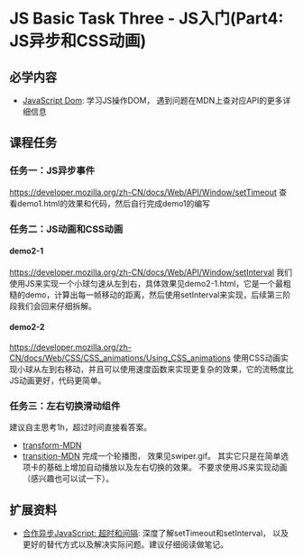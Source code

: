 # JS Basic Task Three - JS入门(Part4: JS异步和CSS动画)

## 必学内容
+ [JavaScript Dom](https://developer.mozilla.org/zh-CN/docs/Learn/JavaScript/Client-side_web_APIs/Manipulating_documents): 学习JS操作DOM， 遇到问题在MDN上查对应API的更多详细信息

## 课程任务
### 任务一：JS异步事件
https://developer.mozilla.org/zh-CN/docs/Web/API/Window/setTimeout 
查看demo1.html的效果和代码，然后自行完成demo1的编写
### 任务二：JS动画和CSS动画
#### demo2-1
https://developer.mozilla.org/zh-CN/docs/Web/API/Window/setInterval
我们使用JS来实现一个小球匀速从左到右，具体效果见demo2-1.html，它是一个最粗糙的demo，计算出每一帧移动的距离，然后使用setInterval来实现，后续第三阶段我们会回来仔细拆解。
#### demo2-2
https://developer.mozilla.org/zh-CN/docs/Web/CSS/CSS_animations/Using_CSS_animations
使用CSS动画实现小球从左到右移动，并且可以使用速度函数来实现更复杂的效果，它的流畅度比JS动画更好，代码更简单。

### 任务三：左右切换滑动组件

建议自主思考1h，超过时间直接看答案。
+ [transform-MDN](https://developer.mozilla.org/zh-CN/docs/Web/CSS/transform)
+ [transition-MDN](https://developer.mozilla.org/zh-CN/docs/Web/CSS/transition)
完成一个轮播图， 效果见swiper.gif。 其实它只是在简单选项卡的基础上增加自动播放以及左右切换的效果。 不要求使用JS来实现动画（感兴趣也可以试一下）。

## 扩展资料
+ [合作异步JavaScript: 超时和间隔](https://developer.mozilla.org/zh-cn/docs/learn/JavaScript/%E5%BC%82%E6%AD%A5/%E8%B6%85%E6%97%B6%E5%92%8C%E9%97%B4%E9%9A%94): 深度了解setTimeout和setInterval， 以及更好的替代方式以及解决实际问题。建议仔细阅读做笔记。

